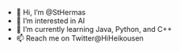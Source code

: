 - 👋 Hi, I’m @StHermas
- 👀 I’m interested in AI
- 🌱 I’m currently learning Java, Python, and C++
- 📫 Reach me on Twitter@HiHeikousen

<!---
StHermas/StHermas is a ✨ special ✨ repository because its `README.md` (this file) appears on your GitHub profile.
You can click the Preview link to take a look at your changes.
--->
